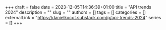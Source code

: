+++ 
draft = false
date = 2023-12-05T14:36:39+01:00
title = "API trends 2024"
description = ""
slug = ""
authors = []
tags = []
categories = []
externalLink = "https://danielkocot.substack.com/p/api-trends-2024"
series = []
+++
